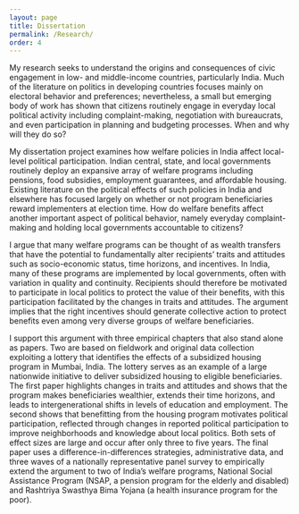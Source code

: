 ```yaml
---
layout: page
title: Dissertation 
permalink: /Research/
order: 4
---
```


My research seeks to understand the origins and consequences of civic engagement in low- and middle-income countries, particularly India. Much of the literature on politics in developing countries focuses mainly on electoral behavior and preferences; nevertheless, a small but emerging body of work has shown that citizens routinely engage in everyday local political activity including complaint-making, negotiation with bureaucrats, and even participation in planning and budgeting processes. When and why will they do so?

 My dissertation project examines how welfare policies in India affect local-level political participation. Indian central, state, and local governments routinely deploy an expansive array of welfare programs including pensions, food subsidies, employment guarantees, and affordable housing.  Existing literature on the political effects of such policies in India and elsewhere has focused largely on whether or not program beneficiaries reward implementers at election time. How do welfare benefits affect another important aspect of political behavior, namely everyday complaint-making and holding local governments accountable to citizens?

I argue that many welfare programs can be thought of as wealth transfers that have the potential to fundamentally alter recipients’ traits and attitudes such as socio-economic status, time horizons, and incentives. In India, many of these programs are implemented by local governments, often with variation in quality and continuity. Recipients should therefore be motivated to participate in local politics to protect the value of their benefits, with this participation facilitated by the changes in traits and attitudes. The argument implies that the right incentives should generate collective action to protect benefits even among very diverse groups of welfare beneficiaries.
 
I support this argument with three empirical chapters that also stand alone as papers. Two are based on fieldwork and original data collection exploiting a lottery that identifies the effects of a subsidized housing program in Mumbai, India. The lottery serves as an example of a large nationwide initiative to deliver subsidized housing to eligible beneficiaries. The first paper highlights changes in traits and attitudes and shows that the program makes beneficiaries wealthier, extends their time horizons, and leads to intergenerational shifts in levels of education and employment. The second shows that benefitting from the housing program motivates political participation, reflected through changes in reported political participation to improve neighborhoods and knowledge about local politics. Both sets of effect sizes are large and occur after only three to five years. The final paper uses a difference-in-differences strategies, administrative data, and three waves of a nationally representative panel survey to empirically extend the argument to two of India’s welfare programs, National Social Assistance Program (NSAP, a pension program for the elderly and disabled) and Rashtriya Swasthya Bima Yojana (a health insurance program for the poor). 

